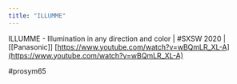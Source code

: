 ```yaml
---
title: "ILLUMME"
---
```


ILLUMME - Illumination in any direction and color | #SXSW 2020 | [[Panasonic]]
[https://www.youtube.com/watch?v=wBQmLR_XL-A](https://www.youtube.com/watch?v=wBQmLR_XL-A)

#prosym65
